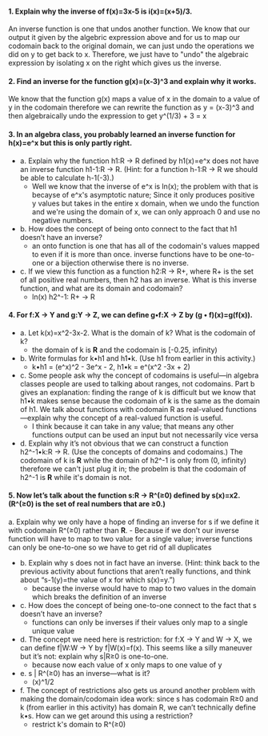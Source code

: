 #### 1. Explain why the inverse of f(x)=3x-5 is i(x)=(x+5)/3.
An inverse function is one that undos another function. We know that our output it given by the algebric expression above and for us to map our codomain back to the original domain, we can just undo the operations we did on y to get back to x. Therefore, we just have to "undo" the algebraic expression by isolating x on the right which gives us the inverse. 

#### 2. Find an inverse for the function g(x)=(x-3)^3 and explain why it works.
We know that the function g(x) maps a value of x in the domain to a value of y in the codomain therefore we can rewrite the function as y = (x-3)^3 and then algebraically undo the expression to get y^(1/3) + 3 = x

#### 3. In an algebra class, you probably learned an inverse function for h(x)=e^x but this is only partly right.
- a. Explain why the function h1:R -> R defined by h1(x)=e^x does not have an inverse function h1-1:R -> R. (Hint: for a function h-1:R -> R we should be able to calculate h-1(-3).)
    - Well we know that the inverse of e^x is ln(x); the problem with that is becayse of e^x's asymptotic nature; Since it only produces positive y values but takes in the entire x domain, when we undo the function and we're using the domain of x, we can only approach 0 and use no negative numbers. 
- b. How does the concept of being onto connect to the fact that h1 doesn’t have an inverse?
    - an onto function is one that has all of the codomain's values mapped to even if it is more than once. inverse functions have to be one-to-one or a bijection otherwise there is no inverse.
- c. If we view this function as a function h2:R -> R+, where R+ is the set of all positive real numbers, then h2 has an inverse. What is this inverse function, and what are its domain and codomain?
    - ln(x) h2^-1: R+ -> R

#### 4. For f:X -> Y and g:Y -> Z, we can define g•f:X -> Z by (g • f)(x)=g(f(x)).
- a. Let k(x)=x^2-3x-2. What is the domain of k? What is the codomain of k?
    - the domain of k is **R** and the codomain is [-0.25, infinity)
- b. Write formulas for k•h1 and h1•k. (Use h1 from earlier in this activity.)
    - k•h1 = (e^x)^2 - 3e^x - 2, h1•k = e^(x^2 -3x + 2)
- c. Some people ask why the concept of codomains is useful—in algebra classes people are used to talking about ranges, not codomains. Part b gives an explanation: finding the range of k is difficult but we know that h1•k makes sense because the codomain of k is the same as the domain of h1. We talk about functions with codomain R as real-valued functions—explain why the concept of a real-valued function is useful.
    - I think because it can take in any value; that means any other functions output can be used an input but not necessarily vice versa
- d. Explain why it’s not obvious that we can construct a function h2^-1•k:R -> R. (Use the concepts of domains and codomains.) The codomain of k is **R** while the domain of h2^-1 is only from (0, infinity) therefore we can't just plug it in; the probelm is that the codomain of h2^-1 is **R** while it's domain is not. 

#### 5. Now let’s talk about the function s:R -> R^(≥0) defined by s(x)=x2. (R^(≥0) is the set of real numbers that are ≥0.)
a. Explain why we only have a hope of finding an inverse for s if we define it with codomain R^(≥0) rather than **R**.
    - Because if we don't our inverse function will have to map to two value for a single value; inverse functions can only be one-to-one so we have to get rid of all duplicates
- b. Explain why s does not in fact have an inverse. (Hint: think back to the previous activity about functions that aren’t really functions, and think about “s-1(y)=the value of x for which s(x)=y.”)
    - because the inverse would have to map to two values in the domain which breaks the definition of an inverse
- c. How does the concept of being one-to-one connect to the fact that s doesn’t have an inverse?
    - functions can only be inverses if their values only map to a single unique value
- d. The concept we need here is restriction: for f:X -> Y and W -> X, we can define f|W:W -> Y by f|W(x)=f(x). This seems like a silly maneuver but it’s not: explain why s|R≥0 is one-to-one.
    - because now each value of x only maps to one value of y
- e. s | R^(≥0) has an inverse—what is it?
    - (x)^1/2
- f. The concept of restrictions also gets us around another problem with making the domain/codomain idea work: since s has codomain R≥0 and k (from earlier in this activity) has domain R, we can’t technically define k•s. How can we get around this using a restriction?
    - restrict k's domain to R^(≥0)
